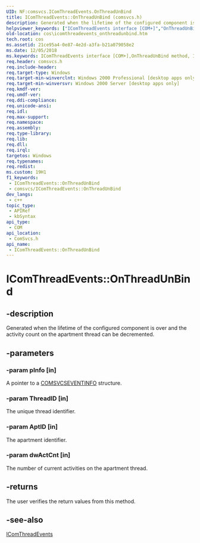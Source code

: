```yaml
---
UID: NF:comsvcs.IComThreadEvents.OnThreadUnBind
title: IComThreadEvents::OnThreadUnBind (comsvcs.h)
description: Generated when the lifetime of the configured component is over and the activity count on the apartment thread can be decremented.
helpviewer_keywords: ["IComThreadEvents interface [COM+]","OnThreadUnBind method","IComThreadEvents.OnThreadUnBind","IComThreadEvents::OnThreadUnBind","OnThreadUnBind","OnThreadUnBind method [COM+]","OnThreadUnBind method [COM+]","IComThreadEvents interface","_dtc_IComThreadEvents_OnThreadUnBind","comsvcs/IComThreadEvents::OnThreadUnBind","cos.icomthreadevents_onthreadunbind"]
old-location: cos\icomthreadevents_onthreadunbind.htm
tech.root: cos
ms.assetid: 21ce95a4-0e87-4e2d-a3fa-b21a079058e2
ms.date: 12/05/2018
ms.keywords: IComThreadEvents interface [COM+],OnThreadUnBind method, IComThreadEvents.OnThreadUnBind, IComThreadEvents::OnThreadUnBind, OnThreadUnBind, OnThreadUnBind method [COM+], OnThreadUnBind method [COM+],IComThreadEvents interface, _dtc_IComThreadEvents_OnThreadUnBind, comsvcs/IComThreadEvents::OnThreadUnBind, cos.icomthreadevents_onthreadunbind
req.header: comsvcs.h
req.include-header: 
req.target-type: Windows
req.target-min-winverclnt: Windows 2000 Professional [desktop apps only]
req.target-min-winversvr: Windows 2000 Server [desktop apps only]
req.kmdf-ver: 
req.umdf-ver: 
req.ddi-compliance: 
req.unicode-ansi: 
req.idl: 
req.max-support: 
req.namespace: 
req.assembly: 
req.type-library: 
req.lib: 
req.dll: 
req.irql: 
targetos: Windows
req.typenames: 
req.redist: 
ms.custom: 19H1
f1_keywords:
 - IComThreadEvents::OnThreadUnBind
 - comsvcs/IComThreadEvents::OnThreadUnBind
dev_langs:
 - c++
topic_type:
 - APIRef
 - kbSyntax
api_type:
 - COM
api_location:
 - ComSvcs.h
api_name:
 - IComThreadEvents::OnThreadUnBind
---
```


# IComThreadEvents::OnThreadUnBind


## -description

Generated when the lifetime of the configured component is over and the activity count on the apartment thread can be decremented.

## -parameters

### -param pInfo [in]

A pointer to a <a href="/windows/win32/api/comsvcs/ns-comsvcs-comsvcseventinfo">COMSVCSEVENTINFO</a> structure.

### -param ThreadID [in]

The unique thread identifier.

### -param AptID [in]

The apartment identifier.

### -param dwActCnt [in]

The number of current activities on the apartment thread.

## -returns

The user verifies the return values from this method.

## -see-also

<a href="/windows/desktop/api/comsvcs/nn-comsvcs-icomthreadevents">IComThreadEvents</a>

